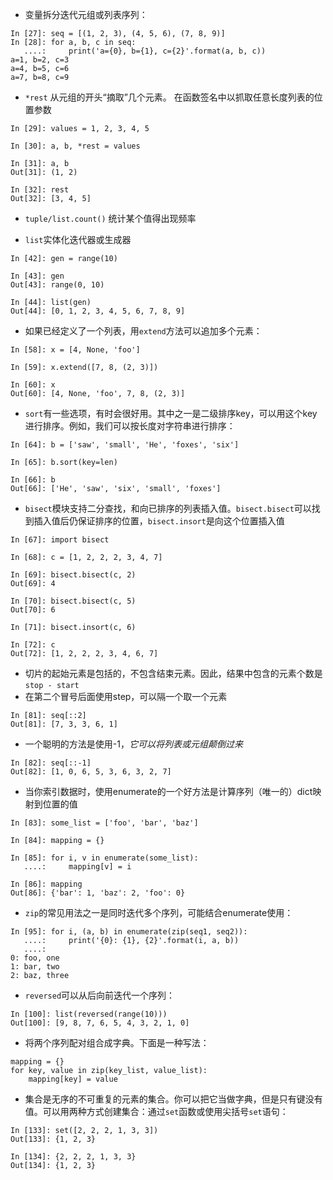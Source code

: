  - 变量拆分迭代元组或列表序列：
```
In [27]: seq = [(1, 2, 3), (4, 5, 6), (7, 8, 9)]
In [28]: for a, b, c in seq:
   ....:     print('a={0}, b={1}, c={2}'.format(a, b, c))
a=1, b=2, c=3
a=4, b=5, c=6
a=7, b=8, c=9
```
-  `*rest`
	从元组的开头“摘取”几个元素。
	在函数签名中以抓取任意长度列表的位置参数
```
In [29]: values = 1, 2, 3, 4, 5

In [30]: a, b, *rest = values

In [31]: a, b
Out[31]: (1, 2)

In [32]: rest
Out[32]: [3, 4, 5]
```
- `tuple/list.count()` 统计某个值得出现频率

- `list`实体化迭代器或生成器
```
In [42]: gen = range(10)

In [43]: gen
Out[43]: range(0, 10)

In [44]: list(gen)
Out[44]: [0, 1, 2, 3, 4, 5, 6, 7, 8, 9]
```
- 如果已经定义了一个列表，用`extend`方法可以追加多个元素：
```
In [58]: x = [4, None, 'foo']

In [59]: x.extend([7, 8, (2, 3)])

In [60]: x
Out[60]: [4, None, 'foo', 7, 8, (2, 3)]
```
- `sort`有一些选项，有时会很好用。其中之一是二级排序key，可以用这个key进行排序。例如，我们可以按长度对字符串进行排序：
```
In [64]: b = ['saw', 'small', 'He', 'foxes', 'six']

In [65]: b.sort(key=len)

In [66]: b
Out[66]: ['He', 'saw', 'six', 'small', 'foxes']
```
- `bisect`模块支持二分查找，和向已排序的列表插入值。`bisect.bisect`可以找到插入值后仍保证排序的位置，`bisect.insort`是向这个位置插入值
```
In [67]: import bisect

In [68]: c = [1, 2, 2, 2, 3, 4, 7]

In [69]: bisect.bisect(c, 2)
Out[69]: 4

In [70]: bisect.bisect(c, 5)
Out[70]: 6

In [71]: bisect.insort(c, 6)

In [72]: c
Out[72]: [1, 2, 2, 2, 3, 4, 6, 7]
```
- 切片的起始元素是包括的，不包含结束元素。因此，结果中包含的元素个数是`stop - start`
- 在第二个冒号后面使用step，可以隔一个取一个元素
```
In [81]: seq[::2]
Out[81]: [7, 3, 3, 6, 1]
```
- 一个聪明的方法是使用-1，*它可以将列表或元组颠倒过来*
```
In [82]: seq[::-1]
Out[82]: [1, 0, 6, 5, 3, 6, 3, 2, 7]
```
- 当你索引数据时，使用enumerate的一个好方法是计算序列（唯一的）dict映射到位置的值
```
In [83]: some_list = ['foo', 'bar', 'baz']

In [84]: mapping = {}

In [85]: for i, v in enumerate(some_list):
   ....:     mapping[v] = i

In [86]: mapping
Out[86]: {'bar': 1, 'baz': 2, 'foo': 0}
```
- `zip`的常见用法之一是同时迭代多个序列，可能结合enumerate使用：
```
In [95]: for i, (a, b) in enumerate(zip(seq1, seq2)):
   ....:     print('{0}: {1}, {2}'.format(i, a, b))
   ....:
0: foo, one
1: bar, two
2: baz, three
```
- `reversed`可以从后向前迭代一个序列：
```
In [100]: list(reversed(range(10)))
Out[100]: [9, 8, 7, 6, 5, 4, 3, 2, 1, 0]
```
- 将两个序列配对组合成字典。下面是一种写法：
```
mapping = {}
for key, value in zip(key_list, value_list):
    mapping[key] = value
```
- 集合是无序的不可重复的元素的集合。你可以把它当做字典，但是只有键没有值。可以用两种方式创建集合：通过`set`函数或使用尖括号`set`语句：
```
In [133]: set([2, 2, 2, 1, 3, 3])
Out[133]: {1, 2, 3}

In [134]: {2, 2, 2, 1, 3, 3}
Out[134]: {1, 2, 3}
```